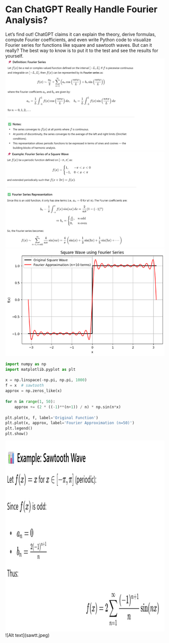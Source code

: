 #  Can ChatGPT Really Handle Fourier Analysis?
Let’s find out! ChatGPT claims it can explain the theory, derive formulas, compute Fourier coefficients, and even write Python code to visualize Fourier series for functions like square and sawtooth waves. But can it really? The best way to know is to put it to the test and see the results for yourself.
![Alt text](FSDefinition.jpg)
![Alt text](example.jpg)
![Alt text](sqr.png)
```python code
import numpy as np
import matplotlib.pyplot as plt

x = np.linspace(-np.pi, np.pi, 1000)
f = x  # sawtooth
approx = np.zeros_like(x)

for n in range(1, 50):
    approx += (2 * ((-1)**(n+1)) / n) * np.sin(n*x)

plt.plot(x, f, label='Original Function')
plt.plot(x, approx, label='Fourier Approximation (n=50)')
plt.legend()
plt.show()
```
<img src="sawtootheg.jpg" alt="Description" width="600" height="600">
![Alt text](sawtt.jpeg)
